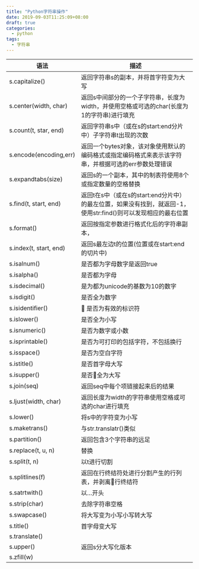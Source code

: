 ```yaml
---
title: "Python字符串操作"
date: 2019-09-03T11:25:09+08:00
draft: true
categories:
  - python
tags:
  - 字符串
---
```



| 语法| 	描述
--- |  ---
| s.capitalize() |	返回字符串s的副本，并将首字符变为大写 |
| s.center(width, char)	|返回s中间部分的一个子字符串，长度为width，并使用空格或可选的char(长度为1的字符串)进行填充
s.count(t, star, end)	|返回字符串s中（或在s的start:end分片中）子字符串t出现的次数
s.encode(encoding,err)	|返回一个bytes对象，该对象使用默认的编码格式或指定编码格式来表示该字符串，并根据可选的err参数处理错误
s.expandtabs(size)	|返回s的一个副本，其中的制表符使用8个或指定数量的空格替换
s.find(t, start, end)	|返回t在s中（或在s的start:end分片中）的最左位置，如果没有找到，就返回-1，使用str:find()则可以发现相应的最右位置
s.format()	|返回按指定参数进行格式化后的字符串副本，
s.index(t, start, end) | 返回s最左边t的位置(位置或在start:end的切片中)
s.isalnum()	| 是否都为字母数字是返回true
s.isalpha()	| 是否都为字母
s.isdecimal() |	是为都为unicode的基数为10的数字
s.isdigit() |	是否全为数字
s.isidentifier()	|  是否为有效的标识符
s.islower() |	是否全为小写
s.isnumeric()	| 是否为数字或小数
s.isprintable()	| 是否为可打印的包括字符，不包括换行
s.isspace() |	是否为空白字符
s.istitle() |	是否首字母大写
s.isupper() |	是否全为大写
s.join(seq) |	返回seq中每个项链接起来后的结果
s.ljust(width, char) |	返回长度为width的字符串使用空格或可选的char进行填充
s.lower()	| 将s中的字符变为小写
s.maketrans() |	与str.translatr()类似
s.partition() |	返回包含3个字符串的远足
s.replace(t, u, n) |	替换
s.split(t, n) |	以t进行切割
s.splitlines(f) |	返回在行终结符处进行分割产生的行列表，并剥离行终结符
s.satrtwith()| 	以…开头
s.strip(char)	| 去除字符串空格
s.swapcase()  |	将大写变为小写小写转大写
s.title() |	首字母变大写
s.translate() |	
s.upper()	| 返回s分大写化版本
s.zfill(w)	| 